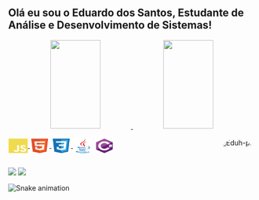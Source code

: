 ## Olá eu sou o Eduardo dos Santos, Estudante de Análise e Desenvolvimento de Sistemas!
<div align="center">
  <a href="https://github.com/Eduh06">
  <img height="180em" width ="45%"  src="https://github-readme-stats.vercel.app/api?username=Eduh06&show_icons=true&theme=merko&include_all_commits=true&count_private=true"/>
  <img height="180em" width ="45%" src="https://github-readme-stats.vercel.app/api/top-langs/?username=Eduh06&layout=compact&langs_count=7&theme=merko"/>
</div>
<div style="display: inline_block"><br>
  <img align="center" alt="Eduh-Js" height="30" width="40" src="https://raw.githubusercontent.com/devicons/devicon/master/icons/javascript/javascript-plain.svg">
  <img align="center" alt="Eduh-HTML" height="30" width="40" src="https://raw.githubusercontent.com/devicons/devicon/master/icons/html5/html5-original.svg">
  <img align="center" alt="Eduh-CSS" height="30" width="40" src="https://raw.githubusercontent.com/devicons/devicon/master/icons/css3/css3-original.svg">
 <a href= "https://github.com/Eduh06/Programas-simples-em-JAVA"><img align="center"alt="Eduhjava"height="30"width="40 "src="https://raw.githubusercontent.com/devicons/devicon/master/icons/java/java-original.svg"></a>
  
  <img align="center" alt="Eduh-Csharp" height="30" width="40" src="https://raw.githubusercontent.com/devicons/devicon/master/icons/csharp/csharp-original.svg">
  <img align="right" alt="Eduh-pic" height="150" style="border-radius:50px;" src="https://github.com/Eduh06/Eduh06.github.io/blob/master/gif1.gif">
</div>
  
  ##
 
<div> 
 
  <a href = "mailto:eduh.dossantos@gmail.com"><img src="https://img.shields.io/badge/-Gmail-%23333?style=for-the-badge&logo=gmail&logoColor=white" target="_blank"></a>
  <a href="https://linkedin.com/in/eduardo-dos-santos-6b04941b8" target="_blank"><img src="https://img.shields.io/badge/-LinkedIn-%230077B5?style=for-the-badge&logo=linkedin&logoColor=white" target="_blank"></a> 
 
 ![Snake animation](https://github.com/Eduh06/Eduh06.github.io/blob/master/Dino_non-birthday_version.gif)
 
</div>



